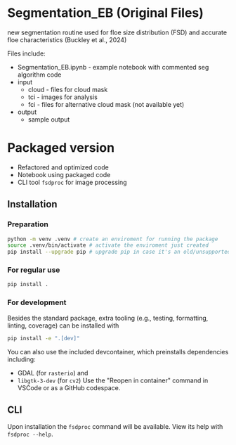 # Segmentation_EB (Original Files)
new segmentation routine used for floe size distribution (FSD) and accurate floe characteristics (Buckley et al., 2024)

Files include:
- Segmentation_EB.ipynb - example notebook with commented seg algorithm code
- input
  - cloud - files for cloud mask
  - tci - images for analysis
  - fci - files for alternative cloud mask (not available yet)
- output
  - sample output

# Packaged version

- Refactored and optimized code
- Notebook using packaged code
- CLI tool `fsdproc` for image processing

## Installation
### Preparation
```sh
python -m venv .venv # create an enviroment for running the package
source .venv/bin/activate # activate the enviroment just created
pip install --upgrade pip # upgrade pip in case it's an old/unsupported version
```
### For regular use
```sh
pip install .
```

### For development

Besides the standard package, extra tooling (e.g., testing, formatting, linting, coverage) can be installed with
```sh
pip install -e ".[dev]"
```

You can also use the included devcontainer, which preinstalls dependencies including:
- GDAL (for `rasterio`) and 
- `libgtk-3-dev` (for `cv2`)
Use the "Reopen in container" command in VSCode or as a GitHub codespace.

## CLI
Upon installation the `fsdproc` command will be available. View its help with `fsdproc --help`.
